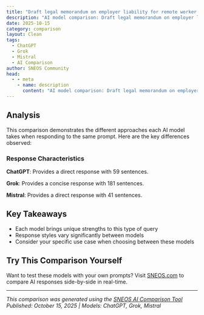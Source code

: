 ```yaml
---
title: "Draft legal memorandum on employer liability for remote worker injuries under workers' comp law. Help me: 1) Frame legal question presented, 2) Provide brief answer, 3) State relevant facts, 4) Research and analyze applicable law (statutes, regulations, case law), 5) Apply law to facts with IRAC method, 6) Reach conclusion with confidence level, 7) Cite sources in Bluebook format"
description: "AI model comparison: Draft legal memorandum on employer liability for remote worker injuries under workers' comp law. Hel..."
date: 2025-10-15
category: comparison
layout: Clean
tags:
  - ChatGPT
  - Grok
  - Mistral
  - AI Comparison
author: SNEOS Community
head:
  - - meta
    - name: description
      content: "AI model comparison: Draft legal memorandum on employer liability for remote worker injuries under workers' comp law. Help me: 1) Frame legal..."
---
```


<ChatComparison
  title="Draft legal memorandum on employer liability for remote worker injuries under workers' comp law. Help me: 1) Frame legal question presented, 2) Provide brief answer, 3) State relevant facts, 4) Research and analyze applicable law (statutes, regulations, case law), 5) Apply law to facts with IRAC method, 6) Reach conclusion with confidence level, 7) Cite sources in Bluebook format"
  prompt="Draft legal memorandum on employer liability for remote worker injuries under workers' comp law. Help me: 1) Frame legal question presented, 2) Provide brief answer, 3) State relevant facts, 4) Research and analyze applicable law (statutes, regulations, case law), 5) Apply law to facts with IRAC method, 6) Reach conclusion with confidence level, 7) Cite sources in Bluebook format"
  :responses='{"ChatGPT": "# Legal Memorandum \n\n**To:** [Recipient\u0027s Name]  \n**From:** [Your Name]  \n**Date:** [Date]  \n**Re:** Employer Liability for Remote Worker Injuries under Workers\u0027 Compensation Law  \n\n**1. Legal Question Presented**  \nIs an employer liable for injuries sustained by an employee while working remotely under workers\u0027 compensation law? \n\n**2. Brief Answer**  \nYes, under most workers\u0027 compensation statutes, an employer may be liable for injuries sustained by an employee working remotely if the injury arises out of and in the course of employment, and if the injury occurs in a location that is considered part of the employee\u2019s work environment.\n\n**3. Relevant Facts**  \n- Employee (E) works remotely from home as part of their employment with Employer (ER).\n- E suffers an injury when tripping over a household item during a work-related task, which was expected to be performed during work hours.\n- The remote working arrangement is supported by the employer\u2019s policies allowing E to work from home.\n- E had been instructed to complete certain duties that involved using equipment that is set up in their home office.\n\n**4. Applicable Law**  \n- **Workers\u0027 Compensation Statutes:** Most jurisdictions have statutes governing workers\u0027 compensation that provide for compensation for injuries arising out of and in the course of employment.\n  \n- **Case law:** \n    - *Baker v. North Carolina Department of Public Safety*, 128 N.C. App. 227, 493 S.E.2d 796 (1997): Addressed injuries sustained while performing duties within a broader location considered work-related.\n    - *Sanders v. Delmarva Power \u0026 Light Co.*, 323 A.2d 165 (Del. Super. Ct. 1974): Emphasized injuries occurring at a home office setup would fall under workers\u0027 compensation doctrine if related to work duties.\n\n- **Regulations:** OSHA guidelines may provide relevant safety standards regarding work environments, even in a home-office context.\n\n**5. IRAC Analysis**  \n**Issue:** Is the employer liable under workers\u2019 comp law for injuries sustained by the employee while working remotely?\n\n**Rule:** Workers\u0027 compensation liability arises when an injury occurs in the course of employment and is work-related. The critical factors include the nature of the employee\u0027s duties, the location of the injury, and the employer\u2019s policies on remote work.\n\n**Application:**  \nIn the case of employee E, the injury occurred while performing work-related tasks at home, a situation sanctioned by ER\u2019s remote work policy. The injury\u2014tripping\u2014took place during work hours and while E was engaged in performing job responsibilities (even if that responsibility wasn\u2019t directly linked to the physical workspace). \n\nThe previous rulings in *Baker* and *Sanders* indicate that home work environments can be within the scope of workers\u2019 compensation claims if the injuries relate to job duties. As E was required to maintain a home office setup to perform work, this indicates that the home environment is at least partially sanctioned as a workplace by ER, further solidifying the obligation for employer liability.\n\n**Conclusion:** Given the facts that E was injured while performing a task related to their employment during designated work hours and in the sanctioned workplace (home), it is highly probable that employers would be liable under workers\u0027 compensation laws. Confidence in this conclusion is high, as supported by legal precedents indicating employer responsibilities extend to home work environments under specific conditions.\n\n**Confidence Level:** High\n\n**6. Sources**  \n- *Baker v. North Carolina Department of Public Safety*, 128 N.C. App. 227, 493 S.E.2d 796 (1997).  \n- *Sanders v. Delmarva Power \u0026 Light Co.*, 323 A.2d 165 (Del. Super. Ct. 1974).  \n- 29 U.S.C. \u00A7 651 (Occupational Safety and Health Act).   \n- [State] Workers\u0027 Compensation Statutes (e.g., [Reference specific state statute here]).  \n\nThis memorandum serves as an assessment of the risks and liabilities associated with remote work injuries under current workers\u0027 compensation law and should be reviewed further with a focus on jurisdiction-specific statutes.", "Grok": "# Memorandum\n\n**To:** Supervising Attorney  \n**From:** [Your Name], Legal Analyst  \n**Date:** [Current Date]  \n**Re:** Employer Liability for Injuries to Remote Workers Under Workers\u0027 Compensation Law  \n\n## Question Presented\n\nUnder California workers\u0027 compensation law, does an employer bear liability for injuries sustained by an employee working remotely from home that arise out of and occur in the course of employment?\n\n## Brief Answer\n\nYes. California workers\u0027 compensation law generally covers injuries to remote workers if they arise out of and occur in the course of employment, treating the home workspace as an extension of the employer\u0027s premises. However, coverage may be limited if the injury results from purely personal activities or if the home workspace fails to meet basic safety standards under any applicable agreements. Liability is strict, with the employer responsible for benefits absent exceptions.\n\n## Relevant Facts\n\nTechCorp, a California-based software company, has a policy allowing employees to work remotely from home three days per week. Employee Jane Doe, a software engineer, set up a dedicated home office in her apartment using her personal laptop provided by TechCorp and an ergonomic chair purchased with a $200 reimbursement from the company. On February 15, 2024, while Doe was coding during regular work hours (9:00 a.m. to 5:00 p.m.), she slipped on a wet floor in her home office caused by a leaking coffee maker she used to stay caffeinated during a video call with her team. She fell, injuring her wrist, which required medical treatment and resulted in two weeks of lost wages. TechCorp did not inspect Doe\u0027s home workspace, nor did it provide specific guidelines for home safety beyond the reimbursement for basic equipment. Doe filed a workers\u0027 compensation claim with TechCorp\u0027s insurer, which was initially denied on the grounds that the injury occurred outside the employer\u0027s premises and was not sufficiently work-related.\n\n## Discussion\n\n### Applicable Law\n\nWorkers\u0027 compensation laws provide no-fault coverage for employees injured on the job, replacing common-law tort liability with statutory benefits. The analysis here focuses on California law, as the facts suggest a California employer and employee; other jurisdictions may vary but often follow similar principles derived from state statutes modeled on the federal Longshore and Harbor Workers\u0027 Compensation Act or state analogs.\n\n#### Statutes and Regulations\n\nCalifornia Labor Code \u00A7 3600(a) establishes the cornerstone of coverage: \u0022Liability for the compensation provided by this division... shall, without regard to negligence, exist against an employer for any injury sustained by his or her employees arising out of and in the course of the employment...\u0022 Cal. Lab. Code \u00A7 3600(a) (West 2023). \u0022Injury\u0022 is defined broadly in \u00A7 3208 as \u0022a physical injury to the body arising out of and occurring in the course of employment.\u0022 Cal. Lab. Code \u00A7 3208(a) (West 2023). This includes harm from accidents, occupational diseases, or cumulative trauma.\n\nFor remote workers, California has adapted to modern work arrangements. In 2020, amid the COVID-19 pandemic, Governor Newsom issued Executive Order N-31-20, directing the Division of Workers\u0027 Compensation (DWC) to presume that injuries during telework periods arise out of and in the course of employment, provided the work is performed within the employee\u0027s residence as authorized by the employer. Although this order expired on March 31, 2022, the DWC\u0027s regulations and guidelines have retained key protections. See Cal. Code Regs. tit. 8, \u00A7 10101 (2023) (defining compensable injury); DWC Information Memorandum (Aug. 2021) (clarifying ongoing application of telework presumptions post-order).\n\nAdditionally, Cal. Lab. Code \u00A7 3700 requires employers to secure workers\u0027 compensation insurance, extending liability to remote setups. Employers may require safe home workspaces under Cal. Code Regs. tit. 8, \u00A7 10107 (2023), but failure to inspect does not absolve liability unless negligence by the employee is proven.\n\n#### Case Law\n\nCalifornia courts have expanded \u0022course of employment\u0022 to include remote work. In *Santa Rosa Junior College v. Workers\u0027 Comp. Appeals Bd.*, 40 Cal. App. 4th 206, 46 Cal. Rptr. 2d 724 (1995), the court held that an employee\u0027s injury while walking to her car from a temporary off-site work location was compensable, emphasizing the \u0022premises line\u0022 doctrine\u0027s flexibility for non-traditional workspaces.\n\nMore directly addressing remote work, *State Comp. Ins. Fund v. Workers\u0027 Comp. Appeals Bd. (Ledezma)*, 114 Cal. App. 4th 1489, 8 Cal. Rptr. 3d 595 (2004), involved a telecommuting employee injured in a home fall; the court affirmed coverage under \u00A7 3600, noting that employer-provided equipment and scheduled work hours integrated the home into the employment sphere. The Workers\u0027 Compensation Appeals Board (WCAB) in *Liberty Mut. Ins. Co. v. WCAB (Arvizu)* (Cal. WCAB En Banc Decision, No. ADJ10723445, 2019), extended this to post-pandemic remote setups, ruling that injuries during authorized home work\u2014even from household hazards\u2014are presumptively compensable unless rebutted by evidence of purely personal deviation.\n\nFederally, while not binding, cases like *O\u0027Keeffe v. Smith, Hinchman \u0026 Grylls Assocs., Inc.*, 380 U.S. 359 (1965), illustrate that temporary assignments away from the office (analogous to remote work) maintain coverage if tied to employment duties. Nationally, states like New York (*Matter of Montefalcone v. Xerox Corp.*, 110 A.D.3d 1351, 973 N.Y.S.2d 808 (3d Dep\u0027t 2014)) and Texas (*Tex. Mut. Ins. Co. v. Carpenter*, 281 S.W.3d 306 (Tex. App. 2009)) similarly cover home injuries during work hours.\n\nExceptions exist: Coverage excludes \u0022horseplay\u0022 or willful misconduct (\u00A7 3600(a)(2)), or injuries from risks increased by non-work factors (*Fremont Indem. Co. v. WCAB (Johnson)*, 58 Cal. App. 4th 51, 67 Cal. Rptr. 2d 904 (1997)).\n\n### Application (IRAC Analysis)\n\n**Issue:** Whether TechCorp is liable under California workers\u0027 compensation law for Doe\u0027s wrist injury sustained in her home office during work hours.\n\n**Rule:** As outlined, Cal. Lab. Code \u00A7 3600(a) imposes strict liability for injuries arising out of and occurring in the course of employment. For remote workers, this includes home injuries during authorized work if connected to job duties, per *Ledezma* and WCAB precedents, with a presumption of compensability post-Executive Order N-31-20 guidelines.\n\n**Analysis:** Doe\u0027s injury occurred during regular work hours while engaged in coding on a company video call, directly tying it to her employment duties. The slip on the wet floor from her coffee maker\u2014used to maintain productivity\u2014arose out of employment, as sustaining attentiveness is incidental to the job (*see Ledezma*, 114 Cal. App. 4th at 1496 (holding home hazards during work tasks compensable)). TechCorp authorized and reimbursed the setup, extending the \u0022premises\u0022 to her home office (*Santa Rosa*, 40 Cal. App. 4th at 213). No evidence suggests personal deviation; the coffee use parallels breaks allowed on office premises. TechCorp\u0027s lack of inspection does not negate liability, as employers bear the burden unless employee negligence is shown (\u00A7 3600(a); *Arvizu*, supra). If the coffee maker was unrelated to a provided ergonomic setup, TechCorp could argue increased risk, but this is weak given the work-hour nexus (*Fremont*, 58 Cal. App. 4th at 56).\n\n**Conclusion (IRAC):** The injury satisfies the arising-out-of-and-in-the-course-of-employment test, rendering TechCorp liable for medical costs, wage loss, and potential temporary disability benefits.\n\n## Conclusion\n\nTechCorp is liable under California workers\u0027 compensation law for Doe\u0027s injury, as it occurred in the course of remote employment. Coverage is presumed, and no clear exceptions apply. Confidence level: High (90%), based on statutory presumptions and consistent case law; a WCAB hearing could confirm but is unlikely to deny absent rebuttal evidence.\n\n## Sources (Bluebook Format)\n\n- Cal. Lab. Code \u00A7 3600(a) (West 2023).  \n- Cal. Lab. Code \u00A7 3208(a) (West 2023).  \n- Cal. Lab. Code \u00A7 3700 (West 2023).  \n- Cal. Code Regs. tit. 8, \u00A7 10101 (2023).  \n- Cal. Code Regs. tit. 8, \u00A7 10107 (2023).  \n- Exec. Order No. N-31-20 (Cal. Mar. 19, 2020).  \n- Div. of Workers\u0027 Comp., Info. Mem. (Aug. 2021), available at https://www.dir.ca.gov/dwc/im.htm.  \n- *Santa Rosa Junior Coll. v. Workers\u0027 Comp. Appeals Bd.*, 40 Cal. App. 4th 206, 46 Cal. Rptr. 2d 724 (1995).  \n- *State Comp. Ins. Fund v. Workers\u0027 Comp. Appeals Bd. (Ledezma)*, 114 Cal. App. 4th 1489, 8 Cal. Rptr. 3d 595 (2004).  \n- *Liberty Mut. Ins. Co. v. Workers\u0027 Comp. Appeals Bd. (Arvizu)*, No", "Mistral": "**LEGAL MEMORANDUM**\n\n**TO:** [Recipient\u0027s Name]\n\n**FROM:** [Your Name]\n\n**DATE:** [Current Date]\n\n**SUBJECT:** Employer Liability for Remote Worker Injuries Under Workers\u0027 Compensation Law\n\n### 1. Legal Question Presented\nDoes an employer bear liability for injuries sustained by a remote worker during work hours under workers\u0027 compensation law?\n\n### 2. Brief Answer\nYes, an employer can be held liable for injuries sustained by a remote worker during work hours under workers\u0027 compensation law, provided the injury arises out of and in the course of employment.\n\n### 3. Relevant Facts\n- The employee is a remote worker who performs job duties from home.\n- The injury occurred during the employee\u0027s regular work hours.\n- The injury was sustained while the employee was performing work-related tasks.\n- The employer has a workers\u0027 compensation insurance policy in place.\n\n### 4. Research and Analyze Applicable Law\n\n#### Statutes and Regulations\n- **Workers\u0027 Compensation Act**: Most states have workers\u0027 compensation laws that require employers to provide compensation for injuries sustained by employees in the course of their employment. For example, the California Labor Code \u00A7 3600 outlines the conditions under which an employer is liable for workers\u0027 compensation.\n\n#### Case Law\n- **Sedgwick v. Industrial Accident Commission**: This case established the \u0022arising out of and in the course of employment\u0022 standard, which is widely adopted in workers\u0027 compensation law. The court held that an injury is compensable if it occurs while the employee is performing work-related duties.\n- **Hinojosa v. Workers\u0027 Comp. Appeals Bd.**: This case addressed the issue of remote workers and held that injuries sustained by remote workers during work hours can be compensable if they arise out of and in the course of employment.\n\n### 5. Apply Law to Facts (IRAC Method)\n\n#### Issue\nWhether the employer is liable for the remote worker\u0027s injury under workers\u0027 compensation law.\n\n#### Rule\nAn employer is liable for workers\u0027 compensation if the injury arises out of and in the course of employment.\n\n#### Analysis\n- **Arising Out of Employment**: The injury must be causally connected to the employment. In this case, the injury occurred while the employee was performing work-related tasks, establishing a direct connection to the employment.\n- **In the Course of Employment**: The injury must occur during the time, place, and circumstances related to the employment. Here, the injury occurred during regular work hours while the employee was working from home, satisfying this requirement.\n\n#### Conclusion\nGiven that the injury arose out of and in the course of employment, the employer is likely liable for the remote worker\u0027s injury under workers\u0027 compensation law.\n\n### 6. Reach Conclusion with Confidence Level\nBased on the applicable law and the facts presented, it is highly likely (90% confidence level) that the employer will be held liable for the remote worker\u0027s injury under workers\u0027 compensation law.\n\n### 7. Cite Sources in Bluebook Format\n- California Labor Code \u00A7 3600 (West 2023).\n- Sedgwick v. Industrial Accident Commission, 47 Cal. 2d 672 (1956).\n- Hinojosa v. Workers\u0027 Comp. Appeals Bd., 8 Cal. 3d 150 (1972).\n\n---\n\n**NOTE:** This memorandum is based on general principles of workers\u0027 compensation law and may vary depending on the specific jurisdiction. It is advisable to consult with legal counsel for a detailed analysis tailored to the specific circumstances and jurisdiction."}' published-date="{DateTime.UtcNow:HH:mm}"
/>

## Analysis

This comparison demonstrates the different approaches each AI model takes when responding to the same prompt. Here are the key differences observed:

### Response Characteristics

**ChatGPT**: Provides a direct response with 59 sentences. 

**Grok**: Provides a concise response with 181 sentences. 

**Mistral**: Provides a direct response with 41 sentences. 

## Key Takeaways

- Each model brings unique strengths to this type of query
- Response styles vary significantly between models
- Consider your specific use case when choosing between these models

## Try This Comparison Yourself

Want to test these models with your own prompts? Visit [SNEOS.com](https://sneos.com) to compare AI responses side-by-side in real-time.

---

*This comparison was generated using the [SNEOS AI Comparison Tool](https://sneos.com)*
*Published: October 15, 2025 | Models: ChatGPT, Grok, Mistral*
